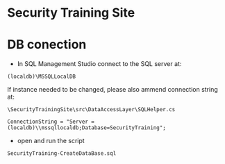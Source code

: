 # Security Training Site

# DB conection

- In SQL Management Studio connect to the SQL server at:
```
(localdb)\MSSQLLocalDB
```
If instance needed to be changed, please also ammend connection string at:
```
\SecurityTrainingSite\src\DataAccessLayer\SQLHelper.cs
```
```
ConnectionString = "Server = (localdb)\\mssqllocaldb;Database=SecurityTraining";
```

- open and run the script
```
SecurityTraining-CreateDataBase.sql
```

